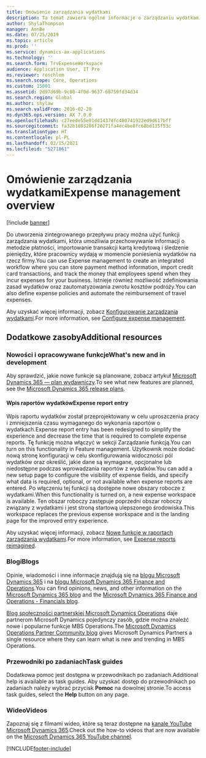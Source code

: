 ```yaml
---
title: Omówienie zarządzania wydatkami
description: Ta temat zawiera ogólne informacje o zarządzaniu wydatkami i łącza do dodatkowych zasobów. Do utworzenia zintegrowanego przepływu pracy można użyć funkcji zarządzania wydatkami, która umożliwia przechowywanie informacji o metodzie płatności, importowanie transakcji kartą kredytową i śledzenie pieniędzy, które pracownicy wydają w momencie poniesienia wydatków na rzecz firmy.
author: ShylaThompson
manager: AnnBe
ms.date: 07/25/2019
ms.topic: article
ms.prod: ''
ms.service: dynamics-ax-applications
ms.technology: ''
ms.search.form: TrvExpenseWorkspace
audience: Application User, IT Pro
ms.reviewer: roschlom
ms.search.scope: Core, Operations
ms.custom: 15001
ms.assetid: 2d97d69b-9c08-4f0d-9637-68759fd34d34
ms.search.region: Global
ms.author: shylaw
ms.search.validFrom: 2016-02-28
ms.dyn365.ops.version: AX 7.0.0
ms.openlocfilehash: c27eede55e01dd1437dfc480741922ed9d617bff
ms.sourcegitcommit: fa32b1893286f20271fa4ec4be8fc68bd135f53c
ms.translationtype: HT
ms.contentlocale: pl-PL
ms.lasthandoff: 02/15/2021
ms.locfileid: "5271861"
---
```

# <a name="expense-management-overview"></a><span data-ttu-id="19df0-104">Omówienie zarządzania wydatkami</span><span class="sxs-lookup"><span data-stu-id="19df0-104">Expense management overview</span></span>

[!include [banner](../includes/banner.md)]

<span data-ttu-id="19df0-105">Do utworzenia zintegrowanego przepływu pracy można użyć funkcji zarządzania wydatkami, która umożliwia przechowywanie informacji o metodzie płatności, importowanie transakcji kartą kredytową i śledzenie pieniędzy, które pracownicy wydają w momencie poniesienia wydatków na rzecz firmy.</span><span class="sxs-lookup"><span data-stu-id="19df0-105">You can use Expense management to create an integrated workflow where you can store payment method information, import credit card transactions, and track the money that employees spend when they incur expenses for your business.</span></span> <span data-ttu-id="19df0-106">Istnieje również możliwość zdefiniowania zasad wydatków oraz zautomatyzowania zwrotu kosztów podróży.</span><span class="sxs-lookup"><span data-stu-id="19df0-106">You can also define expense policies and automate the reimbursement of travel expenses.</span></span>

<span data-ttu-id="19df0-107">Aby uzyskać więcej informacji, zobacz [Konfigurowanie zarządzania wydatkami](plan-expense-management.md).</span><span class="sxs-lookup"><span data-stu-id="19df0-107">For more information, see [Configure expense management](plan-expense-management.md).</span></span>

## <a name="additional-resources"></a><span data-ttu-id="19df0-108">Dodatkowe zasoby</span><span class="sxs-lookup"><span data-stu-id="19df0-108">Additional resources</span></span>

### <a name="whats-new-and-in-development"></a><span data-ttu-id="19df0-109">Nowości i opracowywane funkcje</span><span class="sxs-lookup"><span data-stu-id="19df0-109">What's new and in development</span></span>

<span data-ttu-id="19df0-110">Aby sprawdzić, jakie nowe funkcje są planowane, zobacz artykuł [Microsoft Dynamics 365 — plan wydawniczy](https://go.microsoft.com/fwlink/?linkid=2010158).</span><span class="sxs-lookup"><span data-stu-id="19df0-110">To see what new features are planned, see the [Microsoft Dynamics 365 release plans](https://go.microsoft.com/fwlink/?linkid=2010158).</span></span>

#### <a name="expense-report-entry"></a><span data-ttu-id="19df0-111">Wpis raportów wydatków</span><span class="sxs-lookup"><span data-stu-id="19df0-111">Expense report entry</span></span>

<span data-ttu-id="19df0-112">Wpis raportu wydatków został przeprojektowany w celu uproszczenia pracy i zmniejszenia czasu wymaganego do wykonania raportów o wydatkach.</span><span class="sxs-lookup"><span data-stu-id="19df0-112">Expense report entry has been redesigned to simplify the experience and decrease the time that is required to complete expense reports.</span></span> <span data-ttu-id="19df0-113">Tę funkcję można włączyć w sekcji Zarządzanie funkcją.</span><span class="sxs-lookup"><span data-stu-id="19df0-113">You can turn on this functionality in Feature management.</span></span> <span data-ttu-id="19df0-114">Użytkownik może dodać nową stronę konfiguracji w celu skonfigurowania widoczności pól wydatków oraz określić, jakie dane są wymagane, opcjonalne lub niedostępne podczas wprowadzania raportów z wydatków.</span><span class="sxs-lookup"><span data-stu-id="19df0-114">You can add a new setup page to configure the visibility of expense fields, and specify what data is required, optional, or not available when expense reports are entered.</span></span> <span data-ttu-id="19df0-115">Po włączeniu tej funkcji są dostępne nowe obszary robocze z wydatkami.</span><span class="sxs-lookup"><span data-stu-id="19df0-115">When this functionality is turned on, a new expense workspace is available.</span></span> <span data-ttu-id="19df0-116">Ten obszar roboczy zastępuje poprzedni obszar roboczy związany z wydatkami i jest stroną startową ulepszonego środowiska.</span><span class="sxs-lookup"><span data-stu-id="19df0-116">This workspace replaces the previous expense workspace and is the landing page for the improved entry experience.</span></span>

<span data-ttu-id="19df0-117">Aby uzyskać więcej informacji, zobacz [Nowe funkcje w raportach zarządzania wydatkami](ExpenseWorkspaceNew.md).</span><span class="sxs-lookup"><span data-stu-id="19df0-117">For more information, see [Expense reports reimagined](ExpenseWorkspaceNew.md).</span></span>

### <a name="blogs"></a><span data-ttu-id="19df0-118">Blogi</span><span class="sxs-lookup"><span data-stu-id="19df0-118">Blogs</span></span>

<span data-ttu-id="19df0-119">Opinie, wiadomości i inne informacje znajdują się na [blogu Microsoft Dynamics 365](https://community.dynamics.com/b/msftdynamicsblog?c=Enterprise) i na [blogu Microsoft Dynamics 365 Finance and Operations](https://community.dynamics.com/365/financeandoperations/b/financials).</span><span class="sxs-lookup"><span data-stu-id="19df0-119">You can find opinions, news, and other information on the [Microsoft Dynamics 365 blog](https://community.dynamics.com/b/msftdynamicsblog?c=Enterprise) and the [Microsoft Dynamics 365 Finance and Operations - Financials blog](https://community.dynamics.com/365/financeandoperations/b/financials).</span></span>

<span data-ttu-id="19df0-120">[Blog społeczności partnerskiej Microsoft Dynamics Operations](https://community.dynamics.com/partner/b/operationspartnercommunityblog) daje partnerom Microsoft Dynamics pojedynczy zasób, gdzie można znaleźć nowe i popularne funkcje MBS Operations.</span><span class="sxs-lookup"><span data-stu-id="19df0-120">The [Microsoft Dynamics Operations Partner Community blog](https://community.dynamics.com/partner/b/operationspartnercommunityblog) gives Microsoft Dynamics Partners a single resource where they can learn what is new and trending in MBS Operations.</span></span>

### <a name="task-guides"></a><span data-ttu-id="19df0-121">Przewodniki po zadaniach</span><span class="sxs-lookup"><span data-stu-id="19df0-121">Task guides</span></span>

<span data-ttu-id="19df0-122">Dodatkowa pomoc jest dostępna w przewodnikach po zadaniach.</span><span class="sxs-lookup"><span data-stu-id="19df0-122">Additional help is available as task guides.</span></span> <span data-ttu-id="19df0-123">Aby uzyskać dostęp do przewodnikach po zadaniach należy wybrać przycisk **Pomoc** na dowolnej stronie.</span><span class="sxs-lookup"><span data-stu-id="19df0-123">To access task guides, select the **Help** button on any page.</span></span>

### <a name="videos"></a><span data-ttu-id="19df0-124">Wideo</span><span class="sxs-lookup"><span data-stu-id="19df0-124">Videos</span></span>

<span data-ttu-id="19df0-125">Zapoznaj się z filmami wideo, które są teraz dostępne na [kanale YouTube Microsoft Dynamics 365](https://www.youtube.com/channel/UCJGCg4rB3QSs8y_1FquelBQ).</span><span class="sxs-lookup"><span data-stu-id="19df0-125">Check out the how-to videos that are now available on the [Microsoft Dynamics 365 YouTube channel](https://www.youtube.com/channel/UCJGCg4rB3QSs8y_1FquelBQ).</span></span>


[!INCLUDE[footer-include](../includes/footer-banner.md)]